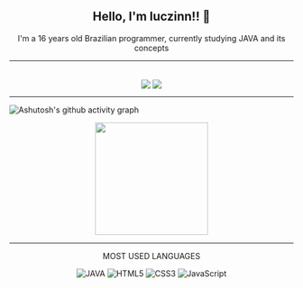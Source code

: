 ### <h2 align=center>Hello, I'm luczinn!! 👋</h2>

<p align=center>I'm a 16 years old Brazilian programmer, currently studying JAVA and its concepts
<hr>
<br>

<div align=center>
<img align=center src="https://github-readme-stats.vercel.app/api/top-langs/?username=luczinn&layout=donut-vertical&theme=dark" />
<img align=center src="https://github-readme-stats.vercel.app/api?username=luczinn&show_icons=true&theme=dark" />
</div>


<hr>

![Ashutosh's github activity graph](https://github-readme-activity-graph.vercel.app/graph?username=luczinn&custom_title=HISTÓRICO%20DE%20ATIVIDADE&hide_border=true&theme=high-contrast)
<div align=center>
<img width=200px src="https://api.visitorbadge.io/api/visitors?path=https%3A%2F%2Fgithub.com%2Fluczinn&label=Visitantes&labelColor=%23000000&countColor=%23d9e3f0&labelStyle=upper">
</div>
<hr>

<div align=center>

<p>MOST USED LANGUAGES</p>

![JAVA](https://img.shields.io/badge/Java-ED8B00?style=for-the-badge&logo=openjdk&logoColor=white)
![HTML5](https://img.shields.io/badge/HTML5-E34F26?style=for-the-badge&logo=html5&logoColor=white)
![CSS3](https://img.shields.io/badge/CSS3-1572B6?style=for-the-badge&logo=css3&logoColor=white)
![JavaScript](https://img.shields.io/badge/JavaScript-323330?style=for-the-badge&logo=javascript&logoColor=F7DF1E)

</div>
